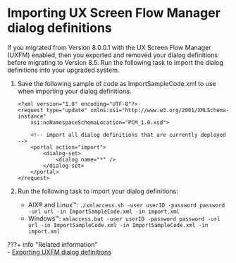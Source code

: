 # Importing UX Screen Flow Manager dialog definitions

If you migrated from Version 8.0.0.1 with the UX Screen Flow Manager \(UXFM\) enabled, then you exported and removed your dialog definitions before migrating to Version 8.5. Run the following task to import the dialog definitions into your upgraded system.

1.  Save the following sample of code as ImportSampleCode.xml to use when importing your dialog definitions.

    ```
    <?xml version="1.0" encoding="UTF-8"?>
    <request type="update" xmlns:xsi="http://www.w3.org/2001/XMLSchema-instance"
        xsi:noNamespaceSchemaLocation="PCM_1.0.xsd">
    
        <!-- import all dialog definitions that are currently deployed -->
        <portal action="import">
            <dialog-set>
                <dialog name="*" />
            </dialog-set>
        </portal>
    </request>
    ```

2.  Run the following task to import your dialog definitions:

    -   AIX® and Linux™: `./xmlaccess.sh -user userID -password password -url url -in ImportSampleCode.xml -in import.xml`
    -   Windows™: `xmlaccess.bat -user userID -password password -url url -in ImportSampleCode.xml -in ImportSampleCode.xml -in import.xml`


???+ info "Related information"  
    -   [Exporting UXFM dialog definitions](../../../preparing_source_env/prepare_ux_screenflow_mgr/mig_pre_uxfm_exportdialog.md)

